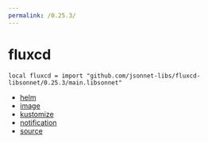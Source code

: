```yaml
---
permalink: /0.25.3/
---
```


# fluxcd

```jsonnet
local fluxcd = import "github.com/jsonnet-libs/fluxcd-libsonnet/0.25.3/main.libsonnet"
```



* [helm](helm/index.md)
* [image](image/index.md)
* [kustomize](kustomize/index.md)
* [notification](notification/index.md)
* [source](source/index.md)